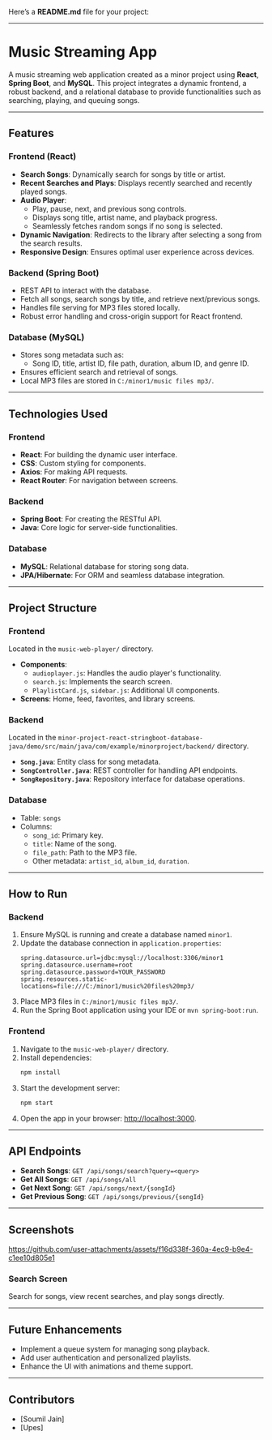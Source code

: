 Here’s a **README.md** file for your project:

---

# **Music Streaming App**

A music streaming web application created as a minor project using **React**, **Spring Boot**, and **MySQL**. This project integrates a dynamic frontend, a robust backend, and a relational database to provide functionalities such as searching, playing, and queuing songs.

---

## **Features**

### **Frontend (React)**
- **Search Songs**: Dynamically search for songs by title or artist.
- **Recent Searches and Plays**: Displays recently searched and recently played songs.
- **Audio Player**:
  - Play, pause, next, and previous song controls.
  - Displays song title, artist name, and playback progress.
  - Seamlessly fetches random songs if no song is selected.
- **Dynamic Navigation**: Redirects to the library after selecting a song from the search results.
- **Responsive Design**: Ensures optimal user experience across devices.

### **Backend (Spring Boot)**
- REST API to interact with the database.
- Fetch all songs, search songs by title, and retrieve next/previous songs.
- Handles file serving for MP3 files stored locally.
- Robust error handling and cross-origin support for React frontend.

### **Database (MySQL)**
- Stores song metadata such as:
  - Song ID, title, artist ID, file path, duration, album ID, and genre ID.
- Ensures efficient search and retrieval of songs.
- Local MP3 files are stored in `C:/minor1/music files mp3/`.

---

## **Technologies Used**

### **Frontend**
- **React**: For building the dynamic user interface.
- **CSS**: Custom styling for components.
- **Axios**: For making API requests.
- **React Router**: For navigation between screens.

### **Backend**
- **Spring Boot**: For creating the RESTful API.
- **Java**: Core logic for server-side functionalities.

### **Database**
- **MySQL**: Relational database for storing song data.
- **JPA/Hibernate**: For ORM and seamless database integration.

---

## **Project Structure**

### **Frontend**
Located in the `music-web-player/` directory.
- **Components**: 
  - `audioplayer.js`: Handles the audio player's functionality.
  - `search.js`: Implements the search screen.
  - `PlaylistCard.js`, `sidebar.js`: Additional UI components.
- **Screens**: Home, feed, favorites, and library screens.

### **Backend**
Located in the `minor-project-react-stringboot-database-java/demo/src/main/java/com/example/minorproject/backend/` directory.
- **`Song.java`**: Entity class for song metadata.
- **`SongController.java`**: REST controller for handling API endpoints.
- **`SongRepository.java`**: Repository interface for database operations.

### **Database**
- Table: `songs`
- Columns:
  - `song_id`: Primary key.
  - `title`: Name of the song.
  - `file_path`: Path to the MP3 file.
  - Other metadata: `artist_id`, `album_id`, `duration`.

---

## **How to Run**

### **Backend**
1. Ensure MySQL is running and create a database named `minor1`.
2. Update the database connection in `application.properties`:
   ```properties
   spring.datasource.url=jdbc:mysql://localhost:3306/minor1
   spring.datasource.username=root
   spring.datasource.password=YOUR_PASSWORD
   spring.resources.static-locations=file:///C:/minor1/music%20files%20mp3/
   ```
3. Place MP3 files in `C:/minor1/music files mp3/`.
4. Run the Spring Boot application using your IDE or `mvn spring-boot:run`.

### **Frontend**
1. Navigate to the `music-web-player/` directory.
2. Install dependencies:
   ```bash
   npm install
   ```
3. Start the development server:
   ```bash
   npm start
   ```
4. Open the app in your browser: [http://localhost:3000](http://localhost:3000).

---

## **API Endpoints**
- **Search Songs**: `GET /api/songs/search?query=<query>`
- **Get All Songs**: `GET /api/songs/all`
- **Get Next Song**: `GET /api/songs/next/{songId}`
- **Get Previous Song**: `GET /api/songs/previous/{songId}`

---

## **Screenshots**




https://github.com/user-attachments/assets/f16d338f-360a-4ec9-b9e4-c1ee10d805e1



### Search Screen
Search for songs, view recent searches, and play songs directly.

---

## **Future Enhancements**
- Implement a queue system for managing song playback.
- Add user authentication and personalized playlists.
- Enhance the UI with animations and theme support.

---

## **Contributors**
- [Soumil Jain] 
- [Upes]

